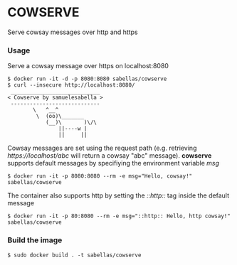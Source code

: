 # COWSERVE
Serve cowsay messages over http and https
### Usage   
Serve a cowsay message over https on localhost:8080
```    
$ docker run -it -d -p 8080:8080 sabellas/cowserve   
$ curl --insecure http://localhost:8080/
 ____________________________ 
< Cowserve by samuelesabella >
 ---------------------------- 
        \   ^__^
         \  (oo)\_______
            (__)\       )\/\
                ||----w |
                ||     ||
```
Cowsay messages are set using the request path (e.g. retrieving *https://localhost/abc* will return a cowsay "abc" message).
**cowserve** supports default messages by specifiying the environment variable *msg* 
```    
$ docker run -it -p 8080:8080 --rm -e msg="Hello, cowsay!" sabellas/cowserve    
```
The container also supports http by setting the *::http::* tag inside the default message  
```    
$ docker run -it -p 80:8080 --rm -e msg="::http:: Hello, http cowsay!" sabellas/cowserve 
```
### Build the image    
```    
$ sudo docker build . -t sabellas/cowserve    
``` 
